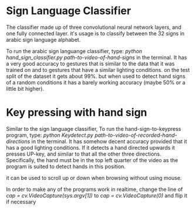 # Sign Language Classifier
The classifier made up of three convolutional neural network layers, and one fully connected layer.
it's usage is to classify between the 32 signs in arabic sign language alphabet.

To run the arabic sign languange classifier, type: 
*python hand_sign_classifier.py path-to-video-of-hand-signs* in the terminal.
It has a very good accuracy to gestures that is similar to the data that it was trained on and to gestures that have a similar lighting conditions.
on the test split of the dataset it gets about 99%.
but when used to detect hand signs of a random conditions it has a barely working accuracy (maybe 50% or a little bit higher).


# Key pressing with hand sign
Similar to the sign language classifier, To run the hand-sign-to-keypress program, type: *python Keydetect.py path-to-video-of-recorded-hand-directions* in the terminal.
It has somehow decent accuracy provided that it has a good lighting conditions.
If it detects a hand directed upwards it presses UP-key, and similar to that all the other three directions.
Specifically, the hand must be in the top left quarter of the video as the program is suited to detect hands in this position.

it can be used to scroll up or down when browsing without using mouse.




In order to make any of the programs work in realtime, change the line of *cap = cv.VideoCapture(sys.argv[1])* to *cap = cv.VideoCapture(0)*
and flip it if necessary
